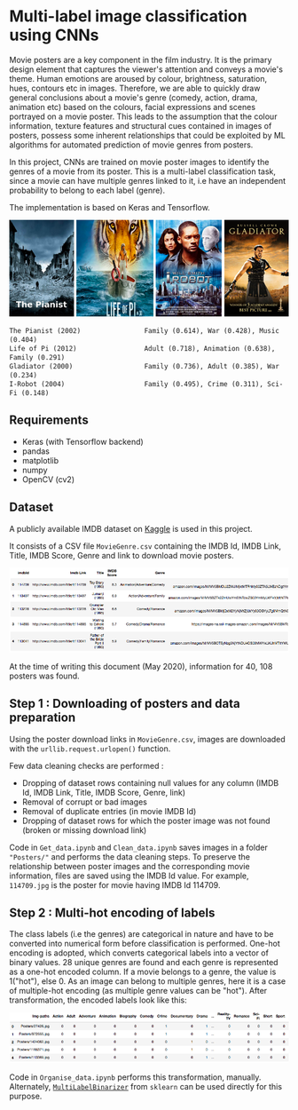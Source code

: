 # Multi-label image classification using CNNs

Movie posters are a key component in the film industry. It is the primary design element that captures the viewer's attention and conveys a movie's theme. Human emotions are aroused by colour, brightness, saturation, hues, contours etc in images. Therefore, we are able to quickly draw general conclusions about a movie's genre (comedy, action, drama, animation etc) based on the colours, facial expressions and scenes portrayed on a movie poster. This leads to the assumption that the colour information, texture features and structural cues contained in images of posters, possess some inherent relationships that could be exploited by ML algorithms for automated prediction of movie genres from posters.  

In this project, CNNs are trained on movie poster images to identify the genres of a movie from its poster. This is a multi-label classification task, since a movie can have multiple genres linked to it, i.e have an independent probability to belong to each label (genre).

The implementation is based on Keras and Tensorflow.

<!-- ![pic1](https://github.com/d-misra/Multi-label-movie-poster-genre-classification/blob/master/Poster-images-test/Pianist.jpg)
![pic2](https://github.com/d-misra/Multi-label-movie-poster-genre-classification/blob/master/Poster-images-test/Life-of-Pi.jpg)
![pic3](https://github.com/d-misra/Multi-label-movie-poster-genre-classification/blob/master/Poster-images-test/Matrix.jpg)
![pic4](https://github.com/d-misra/Multi-label-movie-poster-genre-classification/blob/master/Poster-images-test/Gladiator.jpg)
![pic5](https://github.com/d-misra/Multi-label-movie-poster-genre-classification/blob/master/Poster-images-test/i-robot.jpg) -->

![pic1](https://github.com/d-misra/Multi-label-movie-poster-genre-classification/blob/master/Poster-images-test/Demo.png)
```
The Pianist (2002)                Family (0.614), War (0.428), Music (0.404)
Life of Pi (2012)                 Adult (0.718), Animation (0.638), Family (0.291)
Gladiator (2000)                  Family (0.736), Adult (0.385), War (0.234)
I-Robot (2004)                    Family (0.495), Crime (0.311), Sci-Fi (0.148)
```

## Requirements
- Keras (with Tensorflow backend)
- pandas
- matplotlib
- numpy
- OpenCV (cv2)

## Dataset

A publicly available IMDB dataset on [Kaggle](https://www.kaggle.com/neha1703/movie-genre-from-its-poster) is used in this project.

It consists of a CSV file ```MovieGenre.csv``` containing the IMDB Id, IMDB Link, Title, IMDB Score, Genre and link to download movie posters.  

![pic1](https://github.com/d-misra/Multi-label-movie-poster-genre-classification/blob/master/Poster-images-test/original-csv.png#center)

At the time of writing this document (May 2020), information for 40, 108 posters was found.

## Step 1 : Downloading of posters and data preparation

Using the poster download links in ```MovieGenre.csv```, images are downloaded with the ```urllib.request.urlopen()``` function.

Few data cleaning checks are performed :  
- Dropping of dataset rows containing null values for any column (IMDB Id, IMDB Link, Title, IMDB Score, Genre, link)
- Removal of corrupt or bad images
- Removal of duplicate entries (in movie IMDB Id)
- Dropping of dataset rows for which the poster image was not found (broken or missing download link)

Code in ```Get_data.ipynb``` and ```Clean_data.ipynb``` saves images in a folder ```"Posters/"``` and performs the data cleaning steps. To preserve the relationship between poster images and the corresponding movie information, files are saved using the IMDB Id value. For example, ```114709.jpg``` is the poster for movie having IMDB Id 114709.

## Step 2 : Multi-hot encoding of labels
The class labels (i.e the genres) are categorical in nature and have to be converted into numerical form before classification is performed. One-hot encoding is adopted, which converts categorical labels into a vector of binary values. 28 unique genres are found and each genre is represented as a one-hot encoded column. If a movie belongs to a genre, the value is 1("hot"), else 0. As an image can belong to multiple genres, here it is a case of multiple-hot encoding (as multiple genre values can be "hot"). After transformation, the encoded labels look like this:

![multi-hot](https://github.com/d-misra/Multi-label-movie-poster-genre-classification/blob/master/Poster-images-test/multi-hot-encoding.png)

Code in ```Organise_data.ipynb``` performs this transformation, manually. Alternately, [```MultiLabelBinarizer```](https://scikit-learn.org/stable/modules/generated/sklearn.preprocessing.MultiLabelBinarizer.html) from ```sklearn``` can be used directly for this purpose.
